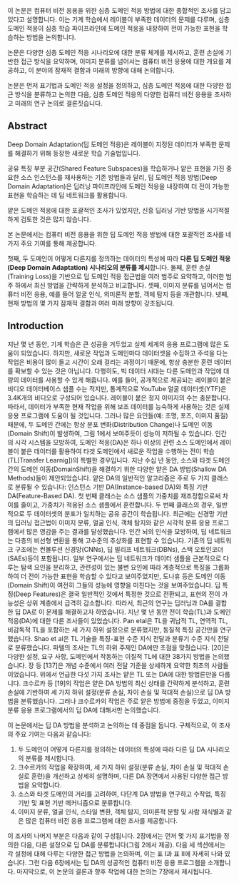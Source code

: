 이 논문은 컴퓨터 비전 응용을 위한 심층 도메인 적응 방법에 대한 종합적인 조사를 담고 있다고 설명합니다.
이는 기계 학습에서 레이블이 부족한 데이터의 문제를 다루며, 심층 도메인 적응이 심층 학습 파이프라인에 도메인 적응을 내장하여 전이 가능한 표현을 학습하는 방법을 논의합니다.

논문은 다양한 심층 도메인 적응 시나리오에 대한 분류 체계를 제시하고, 훈련 손실에 기반한 접근 방식을 요약하며, 이미지 분류를 넘어서는 컴퓨터 비전 응용에 대한 개요를 제공하고, 이 분야의 잠재적 결함과 미래의 방향에 대해 논의합니다.

논문은 먼저 표기법과 도메인 적응 설정을 정의하고, 심층 도메인 적응에 대한 다양한 접근 방식을 분류하고 논의한 다음, 심층 도메인 적응의 다양한 컴퓨터 비전 응용을 조사하고 미래의 연구 논의로 결론짓습니다.

## Abstract

Deep Domain Adaptation(딥 도메인 적응)은 레이블이 지정된 데이터가 부족한 문제를 해결하기 위해 등장한 새로운 학습 기술법입니다.

공유 특징 부분 공간(Shared Feature Subspaces)을 학습하거나 얕은 표현을 가진 중요한 소스 인스턴스를 재사용하는 기존 방법들과 달리, 딥 도메인 적응 방법(Deep Domain Adaptation)은 딥러닝 파이프라인에 도메인 적응을 내장하여 더 전이 가능한 표현을 학습하는 데 딥 네트워크를 활용합니다.

얕은 도메인 적응에 대한 포괄적인 조사가 있었지만, 신흥 딥러닝 기반 방법을 시기적절하게 검토한 것은 많지 않습니다.

본 논문에서는 컴퓨터 비전 응용을 위한 딥 도메인 적응 방법에 대한 포괄적인 조사를 네 가지 주요 기여를 통해 제공합니다.

첫째, 두 도메인이 어떻게 다른지를 정의하는 데이터의 특성에 따라 **다른 딥 도메인 적응(Deep Domain Adaptation) 시나리오의 분류를 제시**합니다.
둘째, 훈련 손실(Training Loss)을 기반으로 딥 도메인 적응 접근법을 여러 범주로 요약하고, 이러한 범주 하에서 최신 방법을 간략하게 분석하고 비교합니다.
셋째, 이미지 분류를 넘어서는 컴퓨터 비전 응용, 예를 들어 얼굴 인식, 의미론적 분할, 객체 탐지 등을 개관합니다.
넷째, 현재 방법의 몇 가지 잠재적 결함과 여러 미래 방향이 강조됩니다.

## Introduction

지난 몇 년 동안, 기계 학습은 큰 성공을 거두었고 실제 세계의 응용 프로그램에 많은 도움이 되었습니다.
하지만, 새로운 작업과 도메인마다 데이터셋을 수집하고 주석을 다는 작업은 비용이 많이 들고 시간이 오래 걸리는 과정이기 때문에, 항상 충분한 훈련 데이터를 확보할 수 있는 것은 아닙니다.
다행히도, 빅 데이터 시대는 다른 도메인과 작업에 대량의 데이터를 사용할 수 있게 해줍니다.
예를 들어, 공개적으로 제공되는 레이블이 붙은 비디오 데이터베이스 샘플 수는 적지만, 통계적으로 YouTube 얼굴 데이터셋(YTF)은 3.4K개의 비디오로 구성되어 있습니다.
레이블이 붙은 정지 이미지의 수는 충분합니다.
따라서, 데이터가 부족한 현재 작업을 위해 보조 데이터를 능숙하게 사용하는 것은 실제 응용 프로그램에 도움이 될 것입니다.
그러나 많은 요인들(예: 조명, 포즈, 이미지 품질) 때문에, 두 도메인 간에는 항상 분포 변화(Distribution Change)나 도메인 이동(Domain Shift)이 발생하여, 그림 1에서 보여주듯이 성능이 저하될 수 있습니다.
인간의 시각 시스템을 모방하여, 도메인 적응(DA)은 하나 이상의 관련 소스 도메인에서 레이블이 붙은 데이터를 활용하여 타겟 도메인에서 새로운 작업을 수행하는 전이 학습(TL[Transfer Learnig])의 특별한 경우입니다.
지난 수십 년 동안, 소스와 타겟 도메인 간의 도메인 이동(DomainShift)을 해결하기 위한 다양한 얕은 DA 방법(Shallow DA Methods)들이 제안되었습니다.
얕은 DA의 일반적인 알고리즘은 주로 두 가지 클래스로 분류될 수 있습니다: 인스턴스 기반 DA(Instance-based DA)와 특징 기반 DA(Feature-Based DA).
첫 번째 클래스는 소스 샘플의 가중치를 재조정함으로써 차이를 줄이고, 가중치가 적용된 소스 샘플에서 훈련합니다.
두 번째 클래스의 경우, 일반적으로 두 데이터셋의 분포가 일치하는 공유 공간이 학습됩니다.
최근에는 신경망 기반의 딥러닝 접근법이 이미지 분류, 얼굴 인식, 객체 탐지와 같은 시각적 분류 응용 프로그램에서 많은 영감을 주는 결과를 달성했습니다.
인간 뇌의 인식을 모방하여, 딥 네트워크는 다층의 비선형 변환을 통해 고수준의 추상화를 표현할 수 있습니다.
기존의 딥 네트워크 구조에는 컨볼루션 신경망(CNNs), 딥 빌리프 네트워크(DBNs), 스택 오토인코더(SAEs)등이 포함됩니다.
일부 연구에서는 딥 네트워크가 데이터 샘플을 근본적으로 다루는 탐색 요인을 분리하고, 관련성이 있는 불변 요인에 따라 계층적으로 특징을 그룹화하여 더 전이 가능한 표현을 학습할 수 있다고 보여주었지만, 도나휴 등은 도메인 이동(Domain Shift)이 여전히 그들의 성능에 영향을 미친다는 것을 보여주었습니다.
딥 특징(Deep Features)은 결국 일반적인 것에서 특정한 것으로 전환되고, 표현의 전이 가능성은 상위 계층에서 급격히 감소합니다.
따라서, 최근의 연구는 딥러닝과 DA를 결합한 딥 DA로 이 문제를 해결하고자 하였습니다.
지난 몇 년 동안 전이 학습(TL)과 도메인 적응(DA)에 대한 다른 조사들이 있었습니다.
Pan etal은 TL을 귀납적 TL, 연역적 TL, 비감독적 TL을 포함하는 세 가지 하위 설정으로 분류했지만, 동질적 특징 공간만을 연구했습니다.
Shao et al은 TL 기술을 특징-표현 수준 지식 전달과 분류기 수준 지식 전달로 분류했습니다.
파텔의 조사는 TL의 하위 주제인 DA에만 초점을 맞췄습니다.
[20]은 다양한 설정, 요구 사항, 도메인에서 작동하는 이질적 TL에 대한 38가지 방법을 논의했습니다.
장 등 [137]은 개념 수준에서 여러 전달 기준을 상세하게 요약한 최초의 사람들이었습니다.
위에서 언급한 다섯 가지 조사는 얕은 TL 또는 DA에 대한 방법론만을 다룹니다.
크수르카 등 [19]의 작업은 얕은 DA 방법의 최신 상태를 간략하게 분석하고, 훈련 손실에 기반하여 세 가지 하위 설정(분류 손실, 차이 손실 및 적대적 손실)으로 딥 DA 방법을 분류했습니다.
그러나 크수르카의 작업은 주로 얕은 방법에 중점을 두었고, 이미지 분류 응용 프로그램에서의 딥 DA에 대해서만 논의했습니다.

이 논문에서는 딥 DA 방법을 분석하고 논의하는 데 중점을 둡니다.
구체적으로, 이 조사의 주요 기여는 다음과 같습니다:

1. 두 도메인이 어떻게 다른지를 정의하는 데이터의 특성에 따라 다른 딥 DA 시나리오의 분류를 제시합니다.
2. 크수르카의 작업을 확장하여, 세 가지 하위 설정(분류 손실, 차이 손실 및 적대적 손실로 훈련)을 개선하고 상세히 설명하며, 다른 DA 장면에서 사용된 다양한 접근 방법을 요약합니다.
3. 소스와 타겟 도메인의 거리를 고려하여, 다단계 DA 방법을 연구하고 수작업, 특징 기반 및 표현 기반 메커니즘으로 분류합니다.
4. 이미지 분류, 얼굴 인식, 스타일 변환, 객체 탐지, 의미론적 분할 및 사람 재식별과 같은 많은 컴퓨터 비전 응용 프로그램에 대한 조사를 제공합니다.

이 조사의 나머지 부분은 다음과 같이 구성됩니다.
2장에서는 먼저 몇 가지 표기법을 정의한 다음, 다른 설정으로 딥 DA를 분류합니다(그림 2에서 제공).
다음 세 섹션에서는 각 설정에 대해 다루는 다양한 접근 방법을 논의하며, 이는 표 I과 표 II에 자세히 나와 있습니다.
그런 다음 6장에서는 딥 DA의 성공적인 컴퓨터 비전 응용 프로그램을 소개합니다.
마지막으로, 이 논문의 결론과 향후 작업에 대한 논의는 7장에서 제시됩니다.

